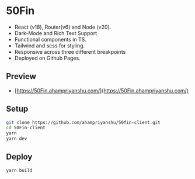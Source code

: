 # 50Fin

- React (v18), Router(v6) and Node (v20).
- Dark-Mode and Rich Text Support
- Functional components in TS.
- Tailwind and scss for styling.
- Responsive across three different breakpoints
- Deployed on Github Pages.

## Preview

- [https://50Fin.ahampriyanshu.com/](https://50Fin.ahampriyanshu.com/)

## Setup

```bash
git clone https://github.com/ahampriyanshu/50fin-client.git
cd 50Fin-client
yarn
yarn dev
```

## Deploy

```bash
yarn build
```